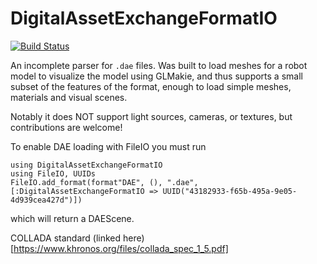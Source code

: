 # DigitalAssetExchangeFormatIO

[![Build Status](https://github.com/Larbino1/DigitalAssetExchangeFormatIO.jl/actions/workflows/CI.yml/badge.svg?branch=main)](https://github.com/Larbino1/DigitalAssetExchangeFormatIO.jl/actions/workflows/CI.yml?query=branch%3Amain)

An incomplete parser for `.dae` files. Was built to load meshes for a robot model to visualize
the model using GLMakie, and thus supports a small subset of the features of the format, enough
to load simple meshes, materials and visual scenes.

Notably it does NOT support light sources, cameras, or textures, but contributions are welcome!

To enable DAE loading with FileIO you must run 
```
using DigitalAssetExchangeFormatIO
using FileIO, UUIDs
FileIO.add_format(format"DAE", (), ".dae", [:DigitalAssetExchangeFormatIO => UUID("43182933-f65b-495a-9e05-4d939cea427d")])
```
which will return a DAEScene.

COLLADA standard (linked here)[https://www.khronos.org/files/collada_spec_1_5.pdf]
